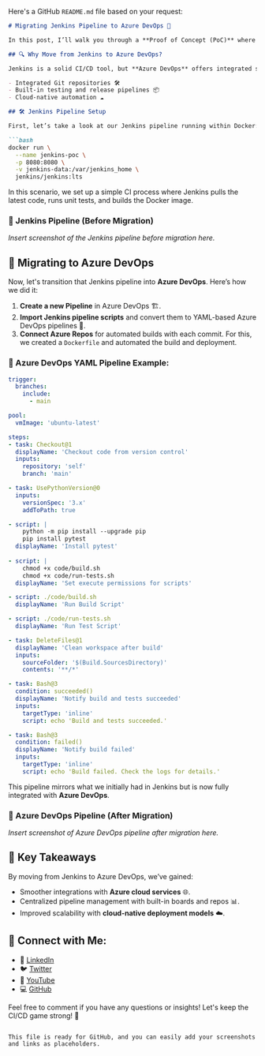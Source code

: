 Here's a GitHub `README.md` file based on your request:

```markdown
# Migrating Jenkins Pipeline to Azure DevOps 🚀

In this post, I’ll walk you through a **Proof of Concept (PoC)** where I migrated a Jenkins pipeline to an Azure DevOps pipeline. By leveraging **Docker**, we’ll keep things isolated, modular, and scalable. This approach allows you to streamline your CI/CD processes and fully embrace Azure DevOps for more effective project management.

## 🔍 Why Move from Jenkins to Azure DevOps?

Jenkins is a solid CI/CD tool, but **Azure DevOps** offers integrated solutions, allowing better project management, traceability, and tighter security. By migrating, you’ll benefit from:

- Integrated Git repositories 🛠️
- Built-in testing and release pipelines 📦
- Cloud-native automation ☁️

## 🛠️ Jenkins Pipeline Setup

First, let’s take a look at our Jenkins pipeline running within Docker:

```bash
docker run \
  --name jenkins-poc \
  -p 8080:8080 \
  -v jenkins-data:/var/jenkins_home \
  jenkins/jenkins:lts
```

In this scenario, we set up a simple CI process where Jenkins pulls the latest code, runs unit tests, and builds the Docker image.

### 📸 Jenkins Pipeline (Before Migration)

_Insert screenshot of the Jenkins pipeline before migration here._

## 🔄 Migrating to Azure DevOps

Now, let's transition that Jenkins pipeline into **Azure DevOps**. Here’s how we did it:

1. **Create a new Pipeline** in Azure DevOps 🏗️.
2. **Import Jenkins pipeline scripts** and convert them to YAML-based Azure DevOps pipelines 📜.
3. **Connect Azure Repos** for automated builds with each commit. For this, we created a `Dockerfile` and automated the build and deployment.

### 📄 Azure DevOps YAML Pipeline Example:

```yaml
trigger:
  branches:
    include:
      - main

pool:
  vmImage: 'ubuntu-latest'

steps:
- task: Checkout@1
  displayName: 'Checkout code from version control'
  inputs:
    repository: 'self'
    branch: 'main'

- task: UsePythonVersion@0
  inputs:
    versionSpec: '3.x'
    addToPath: true

- script: |
    python -m pip install --upgrade pip
    pip install pytest
  displayName: 'Install pytest'
  
- script: |
    chmod +x code/build.sh
    chmod +x code/run-tests.sh
  displayName: 'Set execute permissions for scripts'

- script: ./code/build.sh
  displayName: 'Run Build Script'

- script: ./code/run-tests.sh
  displayName: 'Run Test Script'

- task: DeleteFiles@1
  displayName: 'Clean workspace after build'
  inputs:
    sourceFolder: '$(Build.SourcesDirectory)'
    contents: '**/*'

- task: Bash@3
  condition: succeeded()
  displayName: 'Notify build and tests succeeded'
  inputs:
    targetType: 'inline'
    script: echo 'Build and tests succeeded.'

- task: Bash@3
  condition: failed()
  displayName: 'Notify build failed'
  inputs:
    targetType: 'inline'
    script: echo 'Build failed. Check the logs for details.'
```

This pipeline mirrors what we initially had in Jenkins but is now fully integrated with **Azure DevOps**.

### 📸 Azure DevOps Pipeline (After Migration)

_Insert screenshot of Azure DevOps pipeline after migration here._

## 🚀 Key Takeaways

By moving from Jenkins to Azure DevOps, we’ve gained:

- Smoother integrations with **Azure cloud services** 🌐.
- Centralized pipeline management with built-in boards and repos 📊.
- Improved scalability with **cloud-native deployment models** ☁️.

## 🔗 Connect with Me:

- 💼 [LinkedIn](#)
- 🐦 [Twitter](#)
- 🎥 [YouTube](#)
- 💻 [GitHub](#)

Feel free to comment if you have any questions or insights! Let's keep the CI/CD game strong! 💪
```

This file is ready for GitHub, and you can easily add your screenshots and links as placeholders.
